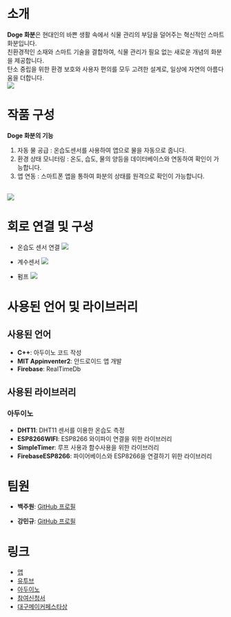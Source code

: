 # 소개
**Doge 화분**은 현대인의 바쁜 생활 속에서 식물 관리의 부담을 덜어주는 혁신적인 스마트 화분입니다.  
친환경적인 소재와 스마트 기술을 결합하여, 식물 관리가 필요 없는 새로운 개념의 화분을 제공합니다.  
탄소 중립을 위한 환경 보호와 사용자 편의를 모두 고려한 설계로, 일상에 자연의 아름다움을 더합니다.
<br>
<img src = "https://github.com/BAIKJUWON/The-2nd-Daegu-Maker-Festa/blob/main/image/COIN.jpg?raw=True">
<br>

# 작품 구성
**Doge 화분의 기능**
1. 자동 물 공급 : 온습도센서를 사용하여 앱으로 물을 자동으로 줍니다.
2. 환경 상태 모니터링 : 온도, 습도, 물의 양등을 데이터베이스와 연동하여 확인이 가능합니다.
3. 앱 연동 : 스마트폰 앱을 통하여 화분의 상태를 원격으로 확인이 가능합니다.
<br>
<img src = "https://github.com/BAIKJUWON/The-2nd-Daegu-Maker-Festa/blob/main/image/apk%20%E1%84%83%E1%85%B5%E1%84%8C%E1%85%A1%E1%84%8B%E1%85%B5%E1%86%AB.jpeg">
<br>

# 회로 연결 및 구성
- 온습도 센서 연결
  <img src = "https://github.com/BAIKJUWON/The-2nd-Daegu-Maker-Festa/blob/main/image/%E1%84%8B%E1%85%A9%E1%86%AB%E1%84%89%E1%85%B3%E1%86%B8%E1%84%83%E1%85%A9.png">
  
- 계수센서
  <img src = "https://github.com/BAIKJUWON/The-2nd-Daegu-Maker-Festa/blob/main/image/%E1%84%80%E1%85%A8%E1%84%89%E1%85%AE%E1%84%89%E1%85%A6%E1%86%AB%E1%84%89%E1%85%A5.png">
  
- 펌프
  <img src = "https://github.com/BAIKJUWON/The-2nd-Daegu-Maker-Festa/blob/main/image/%E1%84%91%E1%85%A5%E1%86%B7%E1%84%91%E1%85%B3.png">

# 사용된 언어 및 라이브러리

## 사용된 언어
- **C++**: 아두이노 코드 작성
- **MIT Appinventer2**: 안드로이드 앱 개발
- **Firebase**: RealTimeDb 

## 사용된 라이브러리
### 아두이노
- **DHT11**: DHT11 센서를 이용한 온습도 측정
- **ESP8266WIFI**: ESP8266 와이파이 연결을 위한 라이브러리
- **SimpleTimer**: 루프 사용과 함수사용을 위한 라이브러리
- **FirebaseESP8266**: 파이어베이스와 ESP8266을 연결하기 위한 라이브러리


# 팀원

- **백주원**: [GitHub 프로필](https://github.com/BAIKJUWON)  

- **강민규**: [GitHub 프로필](https://github.com/KangMingyu0503)  

 
# 링크
- [앱](https://github.com/BAIKJUWON/The-2nd-Daegu-Maker-Festa/blob/main/flowerpot.apk)
- [유투브](https://www.youtube.com/watch?v=P0Hf3BYsYAo)
- [아두이노](https://github.com/BAIKJUWON/The-2nd-Daegu-Maker-Festa/blob/main/LASTCODE.ino)
- [참여신청서](https://github.com/BAIKJUWON/The-2nd-Daegu-Maker-Festa/tree/main/참여신청서)
- [대구메이커페스타상](https://github.com/BAIKJUWON/The-2nd-Daegu-Maker-Festa/blob/main/대구메이커페스타상.png)

